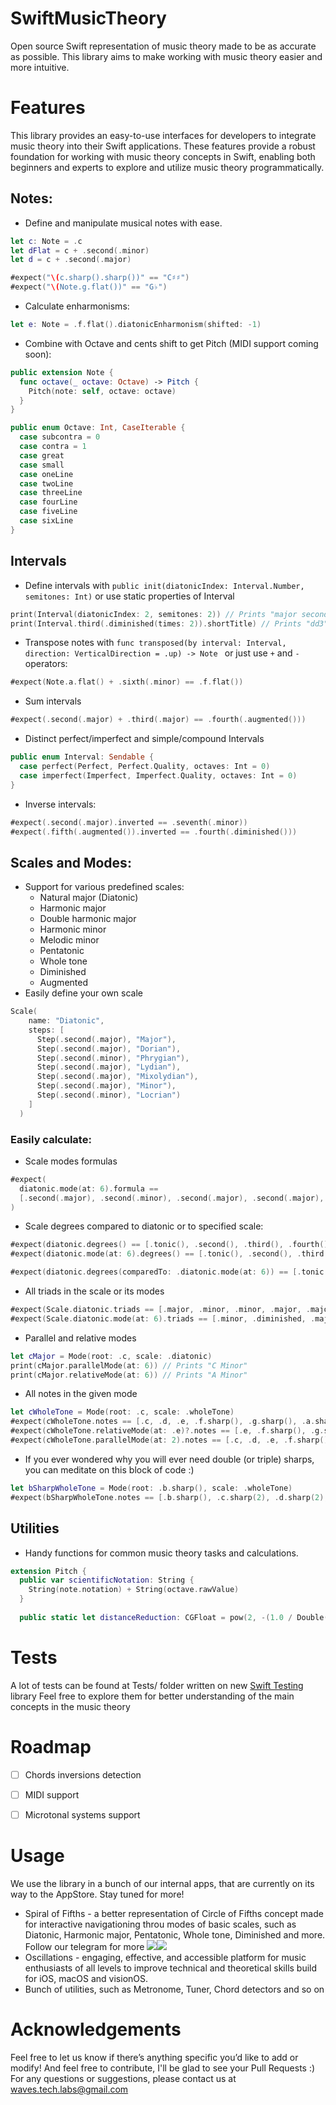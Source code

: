 # SwiftMusicTheory

Open source Swift representation of music theory made to be as accurate as possible. This library aims to make working with music theory easier and more intuitive. 
# **Features**
This library provides an easy-to-use interfaces for developers to integrate music theory into their Swift applications. These features provide a robust foundation for working with music theory concepts in Swift, enabling both beginners and experts to explore and utilize music theory programmatically.

## **Notes**: 
- Define and manipulate musical notes with ease.
``` swift
let c: Note = .c
let dFlat = c + .second(.minor)
let d = c + .second(.major)

#expect("\(c.sharp().sharp())" == "C♯♯")
#expect("\(Note.g.flat())" == "G♭")
```

- Calculate enharmonisms: 
``` swift
let e: Note = .f.flat().diatonicEnharmonism(shifted: -1)
```

- Combine with Octave and cents shift to get Pitch (MIDI support coming soon):
```swift
public extension Note {
  func octave(_ octave: Octave) -> Pitch {
    Pitch(note: self, octave: octave)
  }
}

public enum Octave: Int, CaseIterable {
  case subcontra = 0
  case contra = 1
  case great
  case small
  case oneLine
  case twoLine
  case threeLine
  case fourLine
  case fiveLine
  case sixLine
}
```
## **Intervals**
- Define intervals with  `public init(diatonicIndex: Interval.Number, semitones: Int)` or use static properties of Interval
```swift
print(Interval(diatonicIndex: 2, semitones: 2)) // Prints "major second"
print(Interval.third(.diminished(times: 2)).shortTitle) // Prints "dd3"
```

- Transpose notes with  `func transposed(by interval: Interval, direction: VerticalDirection = .up) -> Note ` or just use `+` and `-` operators:
```swift
#expect(Note.a.flat() + .sixth(.minor) == .f.flat())
```
- Sum intervals
```swift
#expect(.second(.major) + .third(.major) == .fourth(.augmented()))
```
- Distinct perfect/imperfect and simple/compound Intervals
```swift
public enum Interval: Sendable {
  case perfect(Perfect, Perfect.Quality, octaves: Int = 0)
  case imperfect(Imperfect, Imperfect.Quality, octaves: Int = 0)
}
```
- Inverse intervals:
```swift
#expect(.second(.major).inverted == .seventh(.minor))
#expect(.fifth(.augmented()).inverted == .fourth(.diminished()))
```

## **Scales and Modes**:
- Support for various predefined scales:
	- Natural major (Diatonic)
	- Harmonic major
	- Double harmonic major
	- Harmonic minor
	- Melodic minor
	- Pentatonic
	- Whole tone
	- Diminished
	- Augmented
- Easily define your own scale
``` swift
Scale(
    name: "Diatonic",
    steps: [
      Step(.second(.major), "Major"),
      Step(.second(.major), "Dorian"),
      Step(.second(.minor), "Phrygian"),
      Step(.second(.major), "Lydian"),
      Step(.second(.major), "Mixolydian"),
      Step(.second(.major), "Minor"),
      Step(.second(.minor), "Locrian")
    ]
  )
```

### Easily calculate:
- Scale modes formulas
```swift
#expect(
  diatonic.mode(at: 6).formula ==
  [.second(.major), .second(.minor), .second(.major), .second(.major), .second(.minor), .second(.major), .second(.major)]
)
```

- Scale degrees compared to diatonic or to specified scale:
```swift
#expect(diatonic.degrees() == [.tonic(), .second(), .third(), .fourth(), .fifth(), .sixth(), .seventh()])
#expect(diatonic.mode(at: 6).degrees() == [.tonic(), .second(), .third(.flat), .fourth(), .fifth(), .sixth(.flat), .seventh(.flat)])

#expect(diatonic.degrees(comparedTo: .diatonic.mode(at: 6)) == [.tonic(), .second(), .third(.sharp), .fourth(), .fifth(), .sixth(.sharp), .seventh(.sharp)])
```

- All triads in the scale or its modes
```swift
#expect(Scale.diatonic.triads == [.major, .minor, .minor, .major, .major, .minor, .diminished])
#expect(Scale.diatonic.mode(at: 6).triads == [.minor, .diminished, .major, .minor, .minor, .major, .major])
```

- Parallel and relative modes
```swift
let cMajor = Mode(root: .c, scale: .diatonic)
print(cMajor.parallelMode(at: 6)) // Prints "C Minor"
print(cMajor.relativeMode(at: 6)) // Prints "A Minor"
```

- All notes in the given mode
```swift
let cWholeTone = Mode(root: .c, scale: .wholeTone)
#expect(cWholeTone.notes == [.c, .d, .e, .f.sharp(), .g.sharp(), .a.sharp()])
#expect(cWholeTone.relativeMode(at: .e)?.notes == [.e, .f.sharp(), .g.sharp(), .a.sharp(), .c, .d])
#expect(cWholeTone.parallelMode(at: 2).notes == [.c, .d, .e, .f.sharp(), .g.sharp(), .b.flat()])
```

- If you ever wondered why you will ever need double (or triple) sharps, you can meditate on this block of code :)
```swift
let bSharpWholeTone = Mode(root: .b.sharp(), scale: .wholeTone)
#expect(bSharpWholeTone.notes == [.b.sharp(), .c.sharp(2), .d.sharp(2), .e.sharp(2), .f.sharp(3), .g.sharp(3)])
```

##  **Utilities**
- Handy functions for common music theory tasks and calculations.
```swift
extension Pitch {
  public var scientificNotation: String {
    String(note.notation) + String(octave.rawValue)
  }
  
  public static let distanceReduction: CGFloat = pow(2, -(1.0 / Double(Interval.octave().semitonesCount())))
```

# **Tests**
A lot of tests can be found at Tests/ folder written on new [Swift Testing](https://github.com/apple/swift-testing) library
Feel free to explore them for better understanding of the main concepts in the music theory

# **Roadmap**
- [ ] Chords inversions detection
- [ ] MIDI support
- [ ] Microtonal systems support


# **Usage**
We use the library in a bunch of our internal apps, that are currently on its way to the AppStore. Stay tuned for more!
- Spiral of Fifths - a better representation of Circle of Fifths concept made for interactive navigationing throu modes of basic scales, such as Diatonic, Harmonic major, Pentatonic, Whole tone, Diminished and more.  Follow our telegram for more
   ![](./Docs/SoF_diatonic.png)![](./Docs/SoF_harmonic_Major.png)
- Oscillations - engaging, effective, and accessible platform for music enthusiasts of all levels to improve technical and theoretical skills build for iOS, macOS and visionOS.
- Bunch of utilities, such as Metronome, Tuner, Chord detectors and so on

# **Acknowledgements**
Feel free to let us know if there’s anything specific you’d like to add or modify! And feel free to contribute, I'll be glad to see your Pull Requests :)
For any questions or suggestions, please contact us at waves.tech.labs@gmail.com
